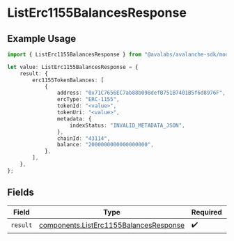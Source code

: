 # ListErc1155BalancesResponse

## Example Usage

```typescript
import { ListErc1155BalancesResponse } from "@avalabs/avalanche-sdk/models/operations";

let value: ListErc1155BalancesResponse = {
    result: {
        erc1155TokenBalances: [
            {
                address: "0x71C7656EC7ab88b098defB751B7401B5f6d8976F",
                ercType: "ERC-1155",
                tokenId: "<value>",
                tokenUri: "<value>",
                metadata: {
                    indexStatus: "INVALID_METADATA_JSON",
                },
                chainId: "43114",
                balance: "2000000000000000000",
            },
        ],
    },
};
```

## Fields

| Field                                                                                            | Type                                                                                             | Required                                                                                         | Description                                                                                      |
| ------------------------------------------------------------------------------------------------ | ------------------------------------------------------------------------------------------------ | ------------------------------------------------------------------------------------------------ | ------------------------------------------------------------------------------------------------ |
| `result`                                                                                         | [components.ListErc1155BalancesResponse](../../models/components/listerc1155balancesresponse.md) | :heavy_check_mark:                                                                               | N/A                                                                                              |